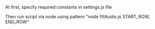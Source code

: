 At first, specify required constants in settings.js file

Then run script via node using pattern "node fillAudio.js START_ROW, END_ROW"